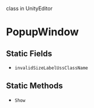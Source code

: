 class in UnityEditor
# PopupWindow

## Static Fields
- `invalidSizeLabelUssClassName`
## Static Methods
- `Show`
